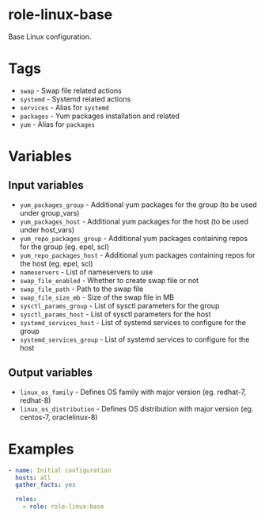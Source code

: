 # role-linux-base

Base Linux configuration.


# Tags

* `swap` - Swap file related actions
* `systemd` - Systemd related actions
* `services` - Alias for `systemd`
* `packages` - Yum packages installation and related
* `yum` - Alias for `packages`

# Variables

## Input variables

* `yum_packages_group` - Additional yum packages for the group (to be used under group_vars)
* `yum_packages_host` - Additional yum packages for the host (to be used under host_vars)
* `yum_repo_packages_group` - Additional yum packages containing repos for the group (eg. epel, scl)
* `yum_repo_packages_host` - Additional yum packages containing repos for the host (eg. epel, scl)
* `nameservers` - List of nameservers to use
* `swap_file_enabled` - Whether to create swap file or not
* `swap_file_path` - Path to the swap file
* `swap_file_size_mb` - Size of the swap file in MB
* `sysctl_params_group` - List of sysctl parameters for the group
* `sysctl_params_host` - List of sysctl parameters for the host
* `systemd_services_host` - List of systemd services to configure for the group
* `systemd_services_group` - List of systemd services to configure for the host

## Output variables

* `linux_os_family` - Defines OS family with major version (eg. redhat-7, redhat-8)
* `linux_os_distribution` - Defines OS distribution with major version (eg. centos-7, oraclelinux-8)

# Examples

```yaml
- name: Initial configuration
  hosts: all
  gather_facts: yes

  roles:
    - role: role-linux-base

```
